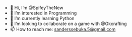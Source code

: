 - 👋 Hi, I’m @SpifeyTheNew
- 👀 I’m interested in Programming
- 🌱 I’m currently learning Python
- 💞️ I’m looking to collaborate on a game with @Gkcrafting
- 📫 How to reach me: sanderssebuka.5@gmail.com

<!---
SpifeyTheNew/SpifeyTheNew is a ✨ special ✨ repository because its `README.md` (this file) appears on your GitHub profile.
You can click the Preview link to take a look at your changes.
--->
